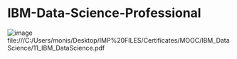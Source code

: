 # IBM-Data-Science-Professional
![image](https://github.com/Monish-07/IBM-Data-Science-Professional/assets/95215581/0fe7de9f-8eab-4c0e-8b09-629f5c0cca8b)
file:///C:/Users/monis/Desktop/IMP%20FILES/Certificates/MOOC/IBM_DataScience/11_IBM_DataScience.pdf
